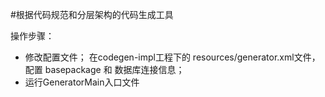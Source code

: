 #根据代码规范和分层架构的代码生成工具

操作步骤：
-   修改配置文件； 在codegen-impl工程下的 resources/generator.xml文件，配置 basepackage 和 数据库连接信息；
-   运行GeneratorMain入口文件
